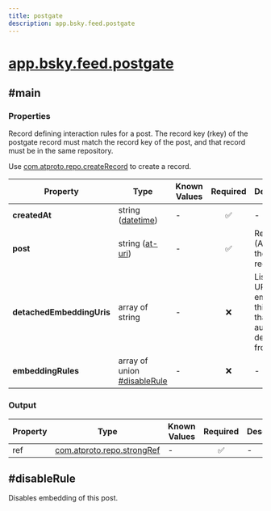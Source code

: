 ```yaml
---
title: postgate
description: app.bsky.feed.postgate
---
```


# [app.bsky.feed.postgate](https://github.com/myConsciousness/atproto.dart/blob/main/lexicons/app/bsky/feed/postgate.json)

## #main

### Properties

Record defining interaction rules for a post. The record key (rkey) of the postgate record must match the record key of the post, and that record must be in the same repository.

Use [com.atproto.repo.createRecord](../../../../lexicons/com/atproto/repo/createRecord.md#main) to create a record.

| Property | Type | Known Values | Required | Description |
| --- | --- | --- | :---: | --- |
| **createdAt** | string ([datetime](https://atproto.com/specs/lexicon#datetime)) | - | ✅ | - |
| **post** | string ([at-uri](https://atproto.com/specs/at-uri-scheme)) | - | ✅ | Reference (AT-URI) to the post record. |
| **detachedEmbeddingUris** | array of string | - | ❌ | List of AT-URIs embedding this post that the author has detached from. |
| **embeddingRules** | array of union<br/>[#disableRule](#disablerule) | - | ❌ | - |

### Output

| Property | Type | Known Values | Required | Description |
| --- | --- | --- | :---: | --- |
| ref | [com.atproto.repo.strongRef](../../../../lexicons/com/atproto/repo/strongRef.md#main) | - | ✅ | - |

## #disableRule

Disables embedding of this post.
